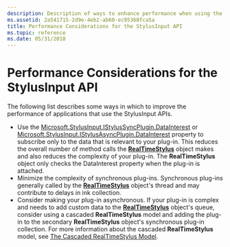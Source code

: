 ```yaml
---
description: Description of ways to enhance performance when using the StylusInput application programming interfaces (APIs).
ms.assetid: 2a541715-2d9e-4eb2-ab60-ec95368fca5a
title: Performance Considerations for the StylusInput API
ms.topic: reference
ms.date: 05/31/2018
---
```


# Performance Considerations for the StylusInput API

The following list describes some ways in which to improve the performance of applications that use the StylusInput APIs.

-   Use the [Microsoft.StylusInput.IStylusSyncPlugin.DataInterest](/previous-versions/ms824752(v=msdn.10)) or [Microsoft.StylusInput.IStylusAsyncPlugin.DataInterest](/previous-versions/ms824769(v=msdn.10)) property to subscribe only to the data that is relevant to your plug-in. This reduces the overall number of method calls the [**RealTimeStylus**](realtimestylus-class.md) object makes and also reduces the complexity of your plug-in. The **RealTimeStylus** object only checks the DataInterest property when the plug-in is attached.
-   Minimize the complexity of synchronous plug-ins. Synchronous plug-ins generally called by the [**RealTimeStylus**](realtimestylus-class.md) object's thread and may contribute to delays in ink collection.
-   Consider making your plug-in asynchronous. If your plug-in is complex and needs to add custom data to the [**RealTimeStylus**](realtimestylus-class.md) object's queue, consider using a cascaded **RealTimeStylus** model and adding the plug-in to the secondary **RealTimeStylus** object's synchronous plug-in collection. For more information about the cascaded **RealTimeStylus** model, see [The Cascaded RealTimeStylus Model](the-cascaded-realtimestylus-model.md).

 

 
